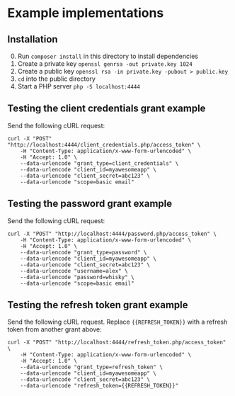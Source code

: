 # Example implementations

## Installation

0. Run `composer install` in this directory to install dependencies
0. Create a private key `openssl genrsa -out private.key 1024`
0. Create a public key `openssl rsa -in private.key -pubout > public.key`
0. `cd` into the public directory
0. Start a PHP server `php -S localhost:4444`

## Testing the client credentials grant example

Send the following cURL request:

```
curl -X "POST" "http://localhost:4444/client_credentials.php/access_token" \
	-H "Content-Type: application/x-www-form-urlencoded" \
	-H "Accept: 1.0" \
	--data-urlencode "grant_type=client_credentials" \
	--data-urlencode "client_id=myawesomeapp" \
	--data-urlencode "client_secret=abc123" \
	--data-urlencode "scope=basic email"
```

## Testing the password grant example

Send the following cURL request:

```
curl -X "POST" "http://localhost:4444/password.php/access_token" \
	-H "Content-Type: application/x-www-form-urlencoded" \
	-H "Accept: 1.0" \
	--data-urlencode "grant_type=password" \
	--data-urlencode "client_id=myawesomeapp" \
	--data-urlencode "client_secret=abc123" \
	--data-urlencode "username=alex" \
	--data-urlencode "password=whisky" \
	--data-urlencode "scope=basic email"
```

## Testing the refresh token grant example

Send the following cURL request. Replace `{{REFRESH_TOKEN}}` with a refresh token from another grant above:

```
curl -X "POST" "http://localhost:4444/refresh_token.php/access_token" \
	-H "Content-Type: application/x-www-form-urlencoded" \
	-H "Accept: 1.0" \
	--data-urlencode "grant_type=refresh_token" \
	--data-urlencode "client_id=myawesomeapp" \
	--data-urlencode "client_secret=abc123" \
	--data-urlencode "refresh_token={{REFRESH_TOKEN}}"
```
